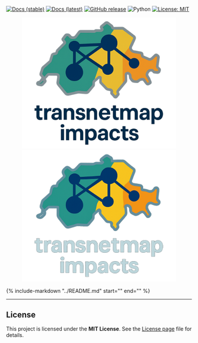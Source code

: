 
[![Docs (stable)](https://img.shields.io/readthedocs/transnetmap-impacts/stable?label=Read%20the%20Docs)](https://transnetmap-impacts.readthedocs.io/en/stable/)
[![Docs (latest)](https://img.shields.io/readthedocs/transnetmap-impacts/latest?label=Docs%20latest)](https://transnetmap-impacts.readthedocs.io/en/latest/)
[![GitHub release](https://img.shields.io/github/v/release/valentinpasche/transnetmap-impacts)](https://github.com/valentinpasche/transnetmap-impacts/releases)
![Python](https://img.shields.io/badge/python-3.12-blue)
[![License: MIT](https://img.shields.io/badge/License-MIT-green.svg)](license.md)

<p align="center">
  <img src="assets/logo-light.png" alt="transnetmap-impacts logo" width="420" class="only-light">
  <img src="assets/logo-dark.png"  alt="transnetmap-impacts logo" width="420" class="only-dark">
</p>

{% include-markdown "../README.md" start="<!-- docs:start -->" end="<!-- docs:end -->" %}

---

## License

This project is licensed under the **MIT License**. See the [License page](license.md) file for details.